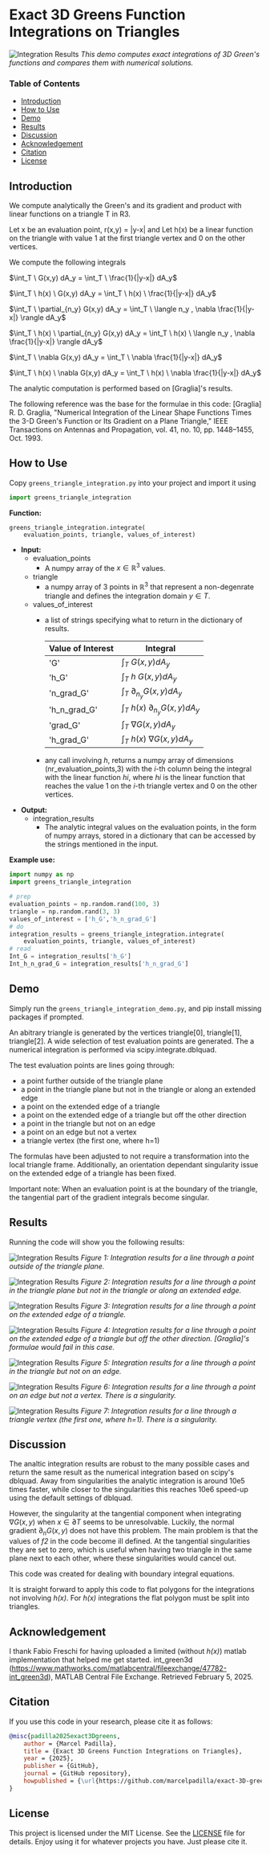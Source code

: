 # Exact 3D Greens Function Integrations on Triangles

![Integration Results](./thumbnail.jpg)
*This demo computes exact integrations of 3D Green's functions and compares them with numerical solutions.*

### Table of Contents

- [Introduction](#introduction)
- [How to Use](#how-to-use)
- [Demo](#demo)
- [Results](#results)
- [Discussion](#discussion)
- [Acknowledgement](#acknowledgement)
- [Citation](#citation)
- [License](#license)

## Introduction

We compute analytically the Green's and its gradient and product with linear functions on a triangle T in R3.

Let x be an evaluation point, r(x,y) = |y-x| and Let h(x) be a linear function on the triangle with value 1 at the first triangle vertex and 0 on the other vertices.

We compute the following integrals 

$\int_T \ G(x,y) dA_y = \int_T \ \frac{1}{|y-x|} dA_y$

$\int_T \ h(x) \ G(x,y) dA_y = \int_T \ h(x) \ \frac{1}{|y-x|} dA_y$

$\int_T \ \partial_{n_y} G(x,y) dA_y = \int_T \ \langle n_y , \nabla \frac{1}{|y-x|} \rangle dA_y$

$\int_T \ h(x) \ \partial_{n_y} G(x,y) dA_y = \int_T \ h(x) \ \langle n_y , \nabla \frac{1}{|y-x|} \rangle dA_y$

$\int_T \ \nabla G(x,y) dA_y = \int_T \ \nabla \frac{1}{|y-x|} dA_y$

$\int_T \ h(x) \ \nabla G(x,y) dA_y = \int_T \ h(x) \ \nabla \frac{1}{|y-x|} dA_y$

The analytic computation is performed based on [Graglia]'s results.

The following reference was the base for the formulae in this code:
[Graglia] R. D. Graglia, "Numerical Integration of the Linear Shape Functions Times the 3-D Green's Function
or Its Gradient on a Plane Triangle," IEEE Transactions on Antennas and Propagation, 
vol. 41, no. 10, pp. 1448–1455, Oct. 1993.

## How to Use

Copy ```greens_triangle_integration.py``` into your project and import it using
```python
import greens_triangle_integration
```
**Function:**

```
greens_triangle_integration.integrate(
    evaluation_points, triangle, values_of_interest)
```

- **Input:**
    - evaluation_points
        - A numpy array of the $x \in \mathbb{R}^3$ values.
    - triangle
        - a numpy array of 3 points in $\mathbb{R}^3$ that represent a non-degenrate triangle and defines the integration domain $y\in T$.
    - values_of_interest
        - a list of strings specifying what to return in the dictionary of results.
            
            | Value of Interest | Integral |
            |-------------------|-----------|
            | 'G'               | $\int_T \ G(x,y) dA_y$ |
            | 'h_G'             | $\int_T \ h \ G(x,y) dA_y$ |
            | 'n_grad_G'        | $\int_T \ \partial_{n_y} G(x,y) dA_y$ |
            | 'h_n_grad_G'      | $\int_T \ h(x) \ \partial_{n_y} G(x,y) dA_y$ |
            | 'grad_G'          | $\int_T \ \nabla G(x,y) dA_y$ |
            | 'h_grad_G'        | $\int_T \ h(x) \ \nabla G(x,y) dA_y$ |
        - any call involving $h$, returns a numpy array of dimensions (nr_evaluation_points,3) with the $i$-th column being the integral with the linear function $hi$, where $hi$ is the linear function that reaches the value 1 on the $i$-th triangle vertex and 0 on the other vertices.
- **Output:**
    - integration_results
        - The analytic integral values on the evaluation points, in the form of numpy arrays, stored in a dictionary that can be accessed by the strings mentioned in the input.

**Example use:**
```python
import numpy as np
import greens_triangle_integration

# prep
evaluation_points = np.random.rand(100, 3)
triangle = np.random.rand(3, 3)
values_of_interest = ['h_G','h_n_grad_G']
# do
integration_results = greens_triangle_integration.integrate(
    evaluation_points, triangle, values_of_interest)
# read 
Int_G = integration_results['h_G']
Int_h_n_grad_G = integration_results['h_n_grad_G']

```


## Demo


Simply run the ```greens_triangle_integration_demo.py```, and pip install missing packages if prompted.


An abitrary triangle is generated by the vertices triangle[0], triangle[1], triangle[2].
A wide selection of test evaluation points are generated.
The a numerical integration is performed via scipy.integrate.dblquad.

The test evaluation points are lines going through:
- a point further outside of the triangle plane
- a point in the triangle plane but not in the triangle or along an extended edge
- a point on the extended edge of a triangle
- a point on the extended edge of a triangle but off the other direction
- a point in the triangle but not on an edge
- a point on an edge but not a vertex
- a triangle vertex (the first one, where h=1) 

The formulas have been adjusted to not require a transformation into the local triangle frame.
Additionally, an orientation dependant singularity issue on the extended edge of a triangle has been fixed.

Important note: When an evaluation point is at the boundary of the triangle, the tangential part of the gradient integrals become singular.

## Results

Running the code will show you the following results:

![Integration Results](./integration_results/1_outside_of_the_triangle_plane.jpg)
*Figure 1: Integration results for a line through a point outside of the triangle plane.*

![Integration Results](./integration_results/2_in_the_triangle_plane_but_not_in_the_triangle_or_along_an_extended_edge.jpg)
*Figure 2: Integration results for a line through a point in the triangle plane but not in the triangle or along an extended edge.*

![Integration Results](./integration_results/3_on_the_extended_edge_of_a_triangle.jpg)
*Figure 3: Integration results for a line through a point on the extended edge of a triangle.*

![Integration Results](./integration_results/4_on_the_extended_edge_of_a_triangle_but_off_the_other_direction.jpg)
*Figure 4: Integration results for a line through a point on the extended edge of a triangle but off the other direction. [Graglia]'s formulae would fail in this case.*

![Integration Results](./integration_results/5_in_the_triangle_but_not_on_an_edge.jpg)
*Figure 5: Integration results for a line through a point in the triangle but not on an edge.*

![Integration Results](./integration_results/6_through_a_point_on_an_edge.jpg)
*Figure 6: Integration results for a line through a point on an edge but not a vertex. There is a singularity.*

![Integration Results](./integration_results/7_through_a_triangle_vertex.jpg)
*Figure 7: Integration results for a line through a triangle vertex (the first one, where h=1). There is a singularity.*

## Discussion
The analtic integration results are robust to the many possible cases and return the same result as the numerical integration based on scipy's dblquad. Away from singularities the analytic integration is around 10e5 times faster, while closer to the singularities this reaches 10e6 speed-up using the default settings of dblquad.

However, the singularity at the tangential component when integrating $\nabla G(x,y)$ when $x \in \partial T$ seems to be unresolvable. Luckily, the normal gradient $\partial_n G(x,y)$ does not have this problem.
The main problem is that the values of *f2* in the code become ill defined. At the tangential singularities they are set to zero, which is useful when having
two triangle in the same plane next to each other, where these singularities would cancel out.

This code was created for dealing with boundary integral equations.

It is straight forward to apply this code to flat polygons for the integrations not involving *h(x)*. For *h(x)* integrations the flat polygon must be split into triangles.

## Acknowledgement

I thank Fabio Freschi for having uploaded a limited (without *h(x)*) matlab implementation that helped me get started.
int_green3d (https://www.mathworks.com/matlabcentral/fileexchange/47782-int_green3d), MATLAB Central File Exchange. Retrieved February 5, 2025.

## Citation

If you use this code in your research, please cite it as follows:

```bibtex
@misc{padilla2025exact3Dgreens,
    author = {Marcel Padilla},
    title = {Exact 3D Greens Function Integrations on Triangles},
    year = {2025},
    publisher = {GitHub},
    journal = {GitHub repository},
    howpublished = {\url{https://github.com/marcelpadilla/exact-3D-greens-function-integrations-on-triangles}},
}
```

## License

This project is licensed under the MIT License. See the [LICENSE](https://github.com/marcelpadilla/exact-3D-greens-function-integrations-on-triangles/blob/main/LICENSE) file for details. Enjoy using it for whatever projects you have. Just please cite it.
